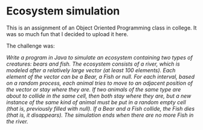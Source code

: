 # Ecosystem simulation

This is an assignment of an Object Oriented Programming class in college. It was so much fun that I decided to upload it here.

The challenge was:

*Write a program in Java to simulate an ecosystem containing two types of creatures: bears and fish.*
*The ecosystem consists of a river, which is modeled after a relatively large vector (at least 100 elements). Each element of the vector can be a Bear, a Fish or null.*
*For each interval, based on a random process, each animal tries to move to an adjacent position of the vector or stay where they are. If two animals of the same type are about to collide in the same cell, then both stay where they are, but a new instance of the same kind of animal must be put in a random empty cell (that is, previously filled with null). If a Bear and a Fish collide, the Fish dies (that is, it disappears).*
*The simulation ends when there are no more Fish in the river.*